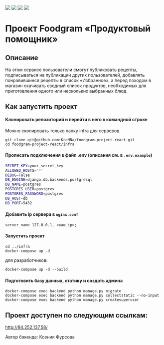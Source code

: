![](https://img.shields.io/badge/Python-3.10-blue) 
![](https://img.shields.io/badge/Django-3.2-green)
![](https://img.shields.io/badge/DjangoRestFramework-3.13.1-red)
![](https://img.shields.io/badge/Docker-3.8-yellow)

# Проект Foodgram «Продуктовый помощник»

## Описание

На этом сервисе пользователи смогут публиковать рецепты, подписываться на публикации других пользователей, добавлять понравившиеся рецепты в список «Избранное», а перед походом в магазин скачивать сводный список продуктов, необходимых для приготовления одного или нескольких выбранных блюд.


## Как запустить проект

#### Клонировать репозиторий и перейти в него в командной строке

Можно скопировать только папку infra для серверов.

```shell
git clone git@github.com:KceHNa/foodgram-project-react.git
cd foodgram-project-react/infra
```
#### Прописать подключения в файл .env (описания см. в `.env.example`)
```bash
SECRET_KEY=your_secret_key
ALLOWED_HOSTS='*'
DEBUG=False
DB_ENGINE=django.db.backends.postgresql
DB_NAME=postgres
POSTGRES_USER=postgres
POSTGRES_PASSWORD=postgres
DB_HOST=db
DB_PORT=5432
```
#### Добавить ip сервера в `nginx.conf`
```
server_name 127.0.0.1, <ваш_ip>;
```

#### Запустить проект 

```shell
cd ../infra
docker-compose up -d 
```
для разработчиков:
```
docker-compose up -d --build
```

#### Подготовить базу данных, статику и создать админа

```shell
docker-compose exec backend python manage.py migrate
docker-compose exec backend python manage.py collectstatic --no-input
docker-compose exec backend python manage.py createsuperuser
```

## Проект доступен по следующим ссылкам:
http://84.252.137.58/

Автор бэкенда: Ксения Фурсова
